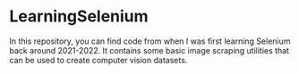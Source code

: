 # LearningSelenium
In this repository, you can find code from when I was first learning Selenium back around 2021-2022. It contains some basic image scraping utilities that can be used to create computer vision datasets.
